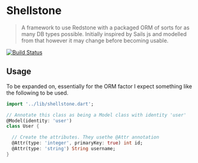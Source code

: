 # Shellstone

> A framework to use Redstone with a packaged ORM of sorts for as many DB
> types possible. Initially inspired by Sails js and modelled from that
> however it may change before becoming usable.

[![Build Status](https://api.travis-ci.org/lessonteacher/shellstone.svg?branch=master)](https://travis-ci.org/lessonteacher/shellstone)

## Usage

To be expanded on, essentially for the ORM factor I expect something like the following to be used.

```dart
import '../lib/shellstone.dart';

// Annotate this class as being a Model class with identity 'user'
@Model(identity: 'user')
class User {

  // Create the attributes. They usethe @Attr annotation
  @Attr(type: 'integer', primaryKey: true) int id;
  @Attr(type: 'string') String username;
}

```
